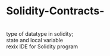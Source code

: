 # Solidity-Contracts-
<br>
type of datatype in solidity;
<br>
state and local variable 
<br>
rexix IDE for Solidity program
